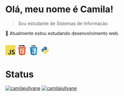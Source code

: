 ## <h1>Olá, meu nome é <strong>Camila!</strong></h1>

> <p>Sou estudante de Sistemas de Informação
🔭 Atualmente estou estudando desenvolvimento web.

##

</p>

<code><img height="32" src="https://raw.githubusercontent.com/github/explore/80688e429a7d4ef2fca1e82350fe8e3517d3494d/topics/javascript/javascript.png" alt="Javascript"/></code>
<code><img height="32" src="https://raw.githubusercontent.com/github/explore/80688e429a7d4ef2fca1e82350fe8e3517d3494d/topics/html/html.png" alt="HTML5"/></code>
<code><img height="32" src="https://raw.githubusercontent.com/github/explore/80688e429a7d4ef2fca1e82350fe8e3517d3494d/topics/css/css.png" alt="CSS"/></code>
<code><img height="32" src="https://raw.githubusercontent.com/github/explore/80688e429a7d4ef2fca1e82350fe8e3517d3494d/topics/python/python.png" alt="PYTHON"/></code>

##
<h1>Status</h1>

[![camilajullyane](https://github-readme-stats.vercel.app/api?username=camilajullyane&theme=dracula)](https://github.com/anuraghazra/github-readme-stats)
[![camilajullyane](https://github-readme-stats.vercel.app/api/top-langs/?username=camilajullyane&hide=html&layout=compact&theme=dracula)](https://github.com/anuraghazra/github-readme-stats)

